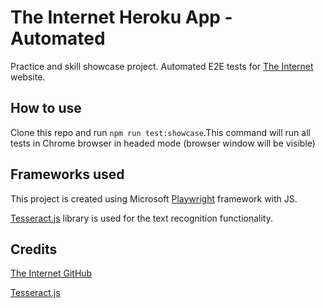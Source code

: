 # The Internet Heroku App - Automated

Practice and skill showcase project.
Automated E2E tests for [The Internet](https://the-internet.herokuapp.com/) website.

## How to use

Clone this repo and run `npm run test:showcase`.This command will run all tests in Chrome browser in headed mode (browser window will be visible)

## Frameworks used

This project is created using Microsoft [Playwright](https://playwright.dev/) framework with JS.

[Tesseract.js](https://tesseract.projectnaptha.com/) library is used for the text recognition functionality.

## Credits

[The Internet GitHub](https://github.com/saucelabs/the-internet)

[Tesseract.js](https://github.com/naptha/tesseract.js)

